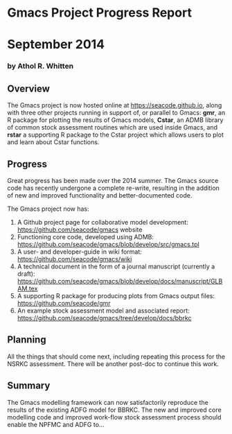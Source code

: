 # Gmacs Project Progress Report 
# September 2014
### by Athol R. Whitten
## Overview

The Gmacs project is now hosted online at https://seacode.github.io, along with three other projects running in support of, or parallel to Gmacs: **gmr**, an R package for plotting the results of Gmacs models, **Cstar**, an ADMB library of common stock assessment routines which are used inside Gmacs, and **rstar** a supporting R package to the Cstar project which allows users to plot and learn about Cstar functions.

## Progress
Great progress has been made over the 2014 summer. The Gmacs source code has recently undergone a complete re-write, resulting in the addition of new and improved functionality and better-documented code.

The Gmacs project now has:

1. A Github project page for collaborative model development: https://github.com/seacode/gmacs website
2. Functioning core code, developed using ADMB: https://github.com/seacode/gmacs/blob/develop/src/gmacs.tpl
3. A user- and developer-guide in wiki format: https://github.com/seacode/gmacs/wiki
4. A technical document in the form of a journal manuscript (currently a draft): https://github.com/seacode/gmacs/blob/develop/docs/manuscript/GLBAM.tex
5. A supporting R package for producing plots from Gmacs output files: https://github.com/seacode/gmr
6. An example stock assessment model and associated report: https://github.com/seacode/gmacs/tree/develop/docs/bbrkc

## Planning
All the things that should come next, including repeating this process for the NSRKC assessment. There will be another post-doc to continue this work.

## Summary
The Gmacs modelling framework can now satisfactorily reproduce the results of the existing ADFG model for BBRKC. The new and improved core modelling code and improved work-flow stock assessment process should enable the NPFMC and ADFG to...
